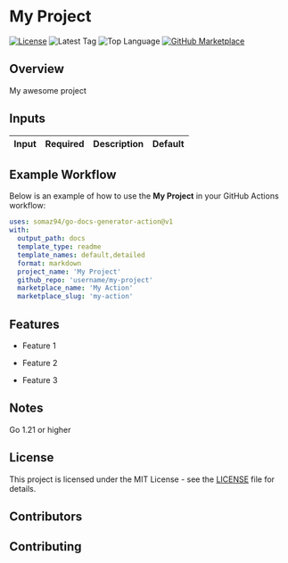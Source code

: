 # My Project

[![License](https://img.shields.io/github/license/username/my-project)](https://github.com/username/my-project)
![Latest Tag](https://img.shields.io/github/v/tag/username/my-project)
![Top Language](https://img.shields.io/github/languages/top/username/my-project?color=green&logo=Go&logoColor=b)
[![GitHub Marketplace](https://img.shields.io/badge/Marketplace-My+Action-blue?logo=github)](https://github.com/marketplace/actions/my-action)

## Overview

My awesome project

## Inputs

| Input | Required | Description | Default |
|-------|----------|-------------|---------|


## Example Workflow

Below is an example of how to use the **My Project** in your GitHub Actions workflow:

```yaml
uses: somaz94/go-docs-generator-action@v1
with:
  output_path: docs
  template_type: readme
  template_names: default,detailed
  format: markdown
  project_name: 'My Project'
  github_repo: 'username/my-project'
  marketplace_name: 'My Action'
  marketplace_slug: 'my-action'

```

## Features


- Feature 1

- Feature 2

- Feature 3


## Notes

Go 1.21 or higher

## License

This project is licensed under the MIT License - see the [LICENSE](LICENSE) file for details.

## Contributors



## Contributing


